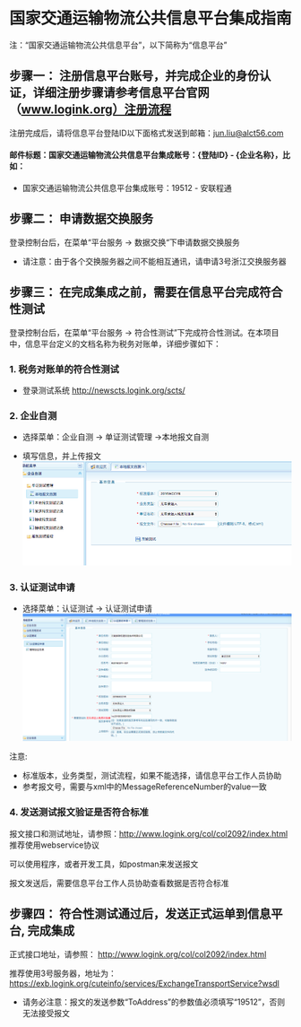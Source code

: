 
# 国家交通运输物流公共信息平台集成指南

注：“国家交通运输物流公共信息平台”，以下简称为“信息平台”

## 步骤一： 注册信息平台账号，并完成企业的身份认证，详细注册步骤请参考信息平台官网（www.logink.org）注册流程

注册完成后，请将信息平台登陆ID以下面格式发送到邮箱：jun.liu@alct56.com

#### 邮件标题：国家交通运输物流公共信息平台集成账号：{登陆ID} - {企业名称}，比如：

* 国家交通运输物流公共信息平台集成账号：19512 - 安联程通

## 步骤二： 申请数据交换服务 

登录控制台后，在菜单“平台服务 -> 数据交换“下申请数据交换服务

* 请注意：由于各个交换服务器之间不能相互通讯，请申请3号浙江交换服务器


## 步骤三： 在完成集成之前，需要在信息平台完成符合性测试

登录控制台后，在菜单“平台服务 -> 符合性测试”下完成符合性测试。在本项目中，信息平台定义的文档名称为税务对账单，详细步骤如下：

### 1.  税务对账单的符合性测试

* 登录测试系统
http://newscts.logink.org/scts/

### 2.  企业自测
* 选择菜单：企业自测 -> 单证测试管理 ->本地报文自测

* 填写信息，并上传报文
![](./images/logink1.png)

### 3.  认证测试申请
* 选择菜单：认证测试 -> 认证测试申请
![](./images/logink2.png)

注意:

- 标准版本，业务类型，测试流程，如果不能选择，请信息平台工作人员协助
- 参考报文号，需要与xml中的MessageReferenceNumber的value一致
  
### 4.  发送测试报文验证是否符合标准

报文接口和测试地址，请参照：http://www.logink.org/col/col2092/index.html 推荐使用webservice协议

可以使用程序，或者开发工具，如postman来发送报文

报文发送后，需要信息平台工作人员协助查看数据是否符合标准

## 步骤四： 符合性测试通过后，发送正式运单到信息平台, 完成集成

正式接口地址，请参照： http://www.logink.org/col/col2092/index.html 

推荐使用3号服务器，地址为： https://exb.logink.org/cuteinfo/services/ExchangeTransportService?wsdl

* 请务必注意：报文的发送参数“ToAddress”的参数值必须填写“19512”，否则无法接受报文
